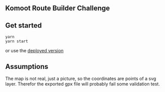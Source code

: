 ## Komoot Route Builder Challenge

## Get started

```
yarn
yarn start
```

or use the [deployed version](http://route-builder.aznarez.com.ar)

## Assumptions

The map is not real, just a picture, so the coordinates are points of a svg layer. Therefor the exported gpx file will probably fail some validation test.
